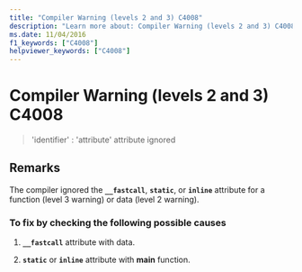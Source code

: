 ```yaml
---
title: "Compiler Warning (levels 2 and 3) C4008"
description: "Learn more about: Compiler Warning (levels 2 and 3) C4008"
ms.date: 11/04/2016
f1_keywords: ["C4008"]
helpviewer_keywords: ["C4008"]
---
```

# Compiler Warning (levels 2 and 3) C4008

> 'identifier' : 'attribute' attribute ignored

## Remarks

The compiler ignored the **`__fastcall`**, **`static`**, or **`inline`** attribute for a function (level 3 warning) or data (level 2 warning).

### To fix by checking the following possible causes

1. **`__fastcall`** attribute with data.

1. **`static`** or **`inline`** attribute with **main** function.
